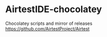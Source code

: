 # AirtestIDE-chocolatey
Chocolatey scripts and mirror of releases https://github.com/AirtestProject/Airtest
